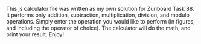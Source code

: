 This js calculator file was written as my own solution for Zuriboard Task 88. It performs only addition, subtraction, multiplication, division, and modulo operations. Simply enter the operation you would like to perform (in figures, and including the operator of choice). The calculator will do the math, and print your result. Enjoy!
